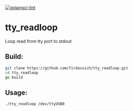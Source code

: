 [![golangci-lint](https://github.com/firdavsich/tty_readloop/actions/workflows/lint.yml/badge.svg)](https://github.com/firdavsich/tty_readloop/actions/workflows/lint.yml)

# tty_readloop
Loop read from tty port to stdout


## Build:
```bash
git clone https://github.com/firdavsich/tty_readloop.git
cd tty_readloop
go build
```

## Usage:
```
./tty_readloop /dev/ttyUSB0

```